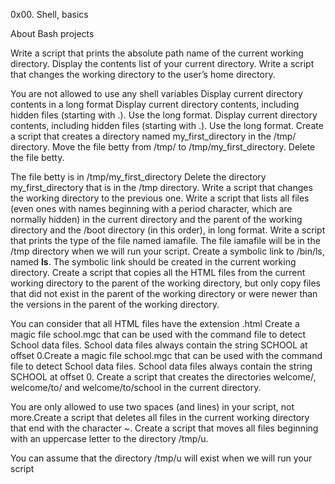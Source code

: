 0x00. Shell, basics

About Bash projects

Write a script that prints the absolute path name of the current working directory.
Display the contents list of your current directory.
Write a script that changes the working directory to the user’s home directory.

You are not allowed to use any shell variables
Display current directory contents in a long format
Display current directory contents, including hidden files (starting with .). Use the long format.
Display current directory contents, including hidden files (starting with .). Use the long format.
Create a script that creates a directory named my_first_directory in the /tmp/ directory.
Move the file betty from /tmp/ to /tmp/my_first_directory.
Delete the file betty.

The file betty is in /tmp/my_first_directory
Delete the directory my_first_directory that is in the /tmp directory.
Write a script that changes the working directory to the previous one.
Write a script that lists all files (even ones with names beginning with a period character, which are normally hidden) in the current directory and the parent of the working directory and the /boot directory (in this order), in long format.
Write a script that prints the type of the file named iamafile. The file iamafile will be in the /tmp directory when we will run your script.
Create a symbolic link to /bin/ls, named __ls__. The symbolic link should be created in the current working directory.
Create a script that copies all the HTML files from the current working directory to the parent of the working directory, but only copy files that did not exist in the parent of the working directory or were newer than the versions in the parent of the working directory.

You can consider that all HTML files have the extension .html
Create a magic file school.mgc that can be used with the command file to detect School data files. School data files always contain the string SCHOOL at offset 0.Create a magic file school.mgc that can be used with the command file to detect School data files. School data files always contain the string SCHOOL at offset 0.
Create a script that creates the directories welcome/, welcome/to/ and welcome/to/school in the current directory.

You are only allowed to use two spaces (and lines) in your script, not more.Create a script that deletes all files in the current working directory that end with the character ~.
Create a script that moves all files beginning with an uppercase letter to the directory /tmp/u.

You can assume that the directory /tmp/u will exist when we will run your script

